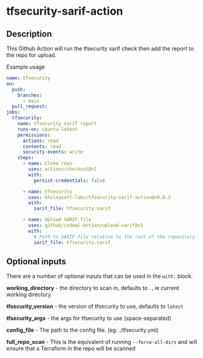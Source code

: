 # tfsecurity-sarif-action

## Description

This Github Action will run the tfsecurity sarif check then add the report to the repo for upload.

Example usage

```yaml
name: tfsecurity
on:
  push:
    branches:
      - main
  pull_request:
jobs:
  tfsecurity:
    name: tfsecurity sarif report
    runs-on: ubuntu-latest
    permissions:
      actions: read
      contents: read
      security-events: write
    steps:
      - name: Clone repo
        uses: actions/checkout@v2
        with:
          persist-credentials: false

      - name: tfsecurity
        uses: khulnasoft-labs/tfsecurity-sarif-action@v0.0.2
        with:
          sarif_file: tfsecurity.sarif          

      - name: Upload SARIF file
        uses: github/codeql-action/upload-sarif@v1
        with:
          # Path to SARIF file relative to the root of the repository
          sarif_file: tfsecurity.sarif         
```

## Optional inputs
There are a number of optional inputs that can be used in the `with:` block.

**working_directory** - the directory to scan in, defaults to `.`, ie current working directory

**tfsecurity_version** - the version of tfsecurity to use, defaults to `latest`

**tfsecurity_args** - the args for tfsecurity to use (space-separated)

**config_file** - The path to the config file. (eg. ./tfsecurity.yml)

**full_repo_scan** - This is the equivalent of running `--force-all-dirs` and will ensure that a Terraform in the repo will be scanned

